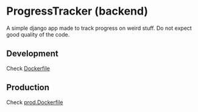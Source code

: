 # ProgressTracker (backend)

A simple django app made to track progress on weird stuff. Do not expect good quality of the code.


## Development

Check [Dockerfile](./Dockerfile)


## Production

Check [prod.Dockerfile](./prod.Dockerfile)


